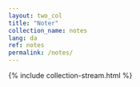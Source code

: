 ```yaml
---
layout: two_col
title: "Noter"
collection_name: notes
lang: da
ref: notes
permalink: /notes/
---
```

{% include collection-stream.html %}
